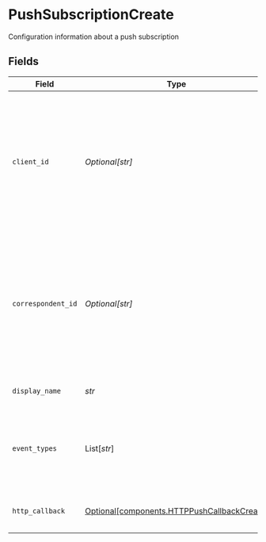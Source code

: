 # PushSubscriptionCreate

Configuration information about a push subscription


## Fields

| Field                                                                                                                                                                                                         | Type                                                                                                                                                                                                          | Required                                                                                                                                                                                                      | Description                                                                                                                                                                                                   | Example                                                                                                                                                                                                       |
| ------------------------------------------------------------------------------------------------------------------------------------------------------------------------------------------------------------- | ------------------------------------------------------------------------------------------------------------------------------------------------------------------------------------------------------------- | ------------------------------------------------------------------------------------------------------------------------------------------------------------------------------------------------------------- | ------------------------------------------------------------------------------------------------------------------------------------------------------------------------------------------------------------- | ------------------------------------------------------------------------------------------------------------------------------------------------------------------------------------------------------------- |
| `client_id`                                                                                                                                                                                                   | *Optional[str]*                                                                                                                                                                                               | :heavy_minus_sign:                                                                                                                                                                                            | The client that owns the subscription. A client subscription will receive events for it and all of its correspondents. This can only be set at creation time and is mutually exclusive with correspondent_id. |                                                                                                                                                                                                               |
| `correspondent_id`                                                                                                                                                                                            | *Optional[str]*                                                                                                                                                                                               | :heavy_minus_sign:                                                                                                                                                                                            | The correspondent that owns the subscription. A correspondent subscription will receive events only for itself. This can only be set at creation time and is mutually exclusive with client_id.               | 01H8MCDXH4HYJJAV921BDKCC83                                                                                                                                                                                    |
| `display_name`                                                                                                                                                                                                | *str*                                                                                                                                                                                                         | :heavy_check_mark:                                                                                                                                                                                            | The user-defined name for the subscription                                                                                                                                                                    | This is an example HTTP configuration.                                                                                                                                                                        |
| `event_types`                                                                                                                                                                                                 | List[*str*]                                                                                                                                                                                                   | :heavy_check_mark:                                                                                                                                                                                            | Filter for event types; ["\*"] matches all values; Suffix wildcards using "\*" (e.g. ["account.\*"]) are supported                                                                                            | [<br/>"position.v1.updated"<br/>]                                                                                                                                                                             |
| `http_callback`                                                                                                                                                                                               | [Optional[components.HTTPPushCallbackCreate]](../../models/components/httppushcallbackcreate.md)                                                                                                              | :heavy_minus_sign:                                                                                                                                                                                            | Configuration information about an HTTP target callback                                                                                                                                                       |                                                                                                                                                                                                               |